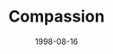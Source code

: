 ---
layout: message
category: message
series: "The Character of Christ"
title: "Compassion"
date: 1998-08-16
audio-description: "Who was Jesus? What was he like? We take a closer look at His character qualities. "
audio: ""
audio-title: "Compassion"
audio-duration: "&#58;"
---